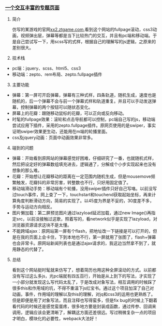 <a href="http://win5do.cc/xx2" target="_blank"><h3 id="demo2">一个交互丰富的专题页面</h3></a>

1. 简介

    仿写的某游戏的官网<a href="http://xx2.ztgame.com" target="_blank">xx2.ztgame.com</a>,看到这个网站的fullpage滚动，css3动画，视频弹出层，弹幕等都是当下比较热门的交互，并且有pc端和移动端。于是自己尝试写一下，用scss写的式样，根据自己的理解写的js逻辑，之原来的差别很大。

2. 技术栈

- pc端：jquery、scss、html5、css3
- 移动端：zepto、rem布局、zepto.fullpage插件

3. 主要功能
- 弹幕：第一屏可开启弹幕，弹幕有三种式样，四条轨道，随机生成，速度也是随机的，后一个弹幕不会与前一个弹幕式样和轨道重复。并且可以手动发送弹幕，控制弹幕的两个按钮可以随状态变化。
- 屏幕上的花瓣：跟随移动鼠标的花瓣，可以正向或反向移动。
- 时髦的fullpage效果：滚轮和点击导航都可以控制，pc端自己写的js，移动端尝试应用下插件，采用的zepto.fullpage插件。原网页使用的是swiper，事实证明swiper效果更生动，还能用在m端的轮播里面。
- css及jquery动画：页面中动画效果非常多。

4. 碰到的问题
- 弹幕：开始看到原网站的弹幕感觉好困难，仔细研究了一番，也就随机式样，然后把设定好的弹幕数组填充进去，逻辑通了，分解成个小步实现起来也没有想象的那么难。
- 花瓣：开始想让花瓣移动的距离在一定范围内随机生成，但是mousemove频繁触发，花瓣抖的非常厉害，转整数也不行，只好用固定值了。
- 移动端滑动手势：移动端有个轮播，没用swiper插件只好自己写咯。以前没写过touch事件，网上查了一下，touchstart和touchend获取起始坐标，再来计算角度判断滑动方向，简易的实现了。以45度为界是不妥的，30度差不多，手势与运动方向相反。
- 图片懒加载：第二屏预览图片通过lazyload延迟加载，通过new Image()再指定src，以前没接触过这歌，照着写的，看network似乎是实现了lazyload，对浏览器资源请求这块不是太懂。
- 不能跨域ajax：原网站第一屏有个flash，把地址改一下链接是可以打开的，但是在我的页面上会卡住，下到本地也不行，第一屏就用了张图了，flash+弹幕也会非常卡。原网站新闻列表也是通过ajax请求的，我这边当然拿不到了，就用静态的代替了。

5. 总结

    看到这个网站挺时髦就来仿写了，想着简历也用这种全屏滚动的方式。以前都没有写过这么多js，光pc端就有四五百行，开始是从上到下的写法，才实现了一小部分就发现这么写代码太乱了，于是改成对象写法，相互调用的时候踩了很多this和作用域的坑，不得不重温下js红宝书。通过这个项目加深了自己对动画，事件，作用域的理解以及this的理解，对jq和css3的运用也更熟练了。但是即便是用了对象写法，而且注释也写得蛮多，但是fix bug的时候上下翻着看代码的时候还是感觉蛮蛋疼，很多地方要是封装成函数，通过传参、回调来调用，逻辑应该会更清晰了，解耦这方面还差很远。写过稍微复杂一点的项目才明白，模块化的必要性，webpack大法好！